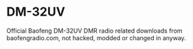 # DM-32UV
Official Baofeng DM-32UV DMR radio related downloads from baofengradio.com, not hacked, modded or changed in anyway.
